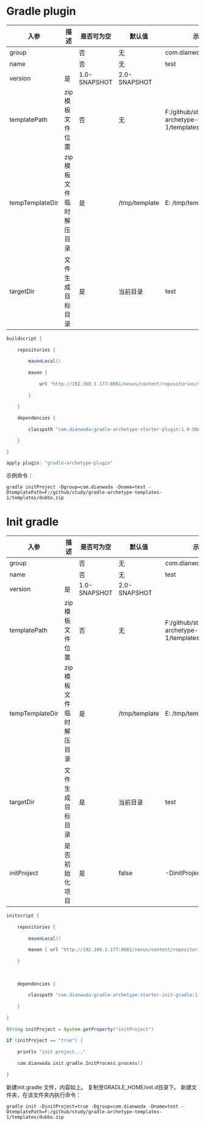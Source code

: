 # Gradle plugin

|入参|描述|是否可为空|默认值|示例|
|---|---|---|---|---|
|group| |否|无|com.dianwoda|
|name| |否|无|test|
|version|是|1.0-SNAPSHOT|2.0-SNAPSHOT|
|templatePath|zip模板文件位置|否|无|F:/github/study/gradle-archetype-templates-1/templates/dubbo.zip|
|tempTemplateDir|zip模板文件临时解压目录|是|/tmp/template|E: /tmp/template|
|targetDir|文件生成目标目录|是|当前目录|test|

```groovy
buildscript {
 
    repositories {
 
        mavenLocal()
 
        maven {
 
            url "http://192.168.1.177:8081/nexus/content/repositories/snapshots"
 
        }
 
    }
 
    dependencies {
 
        classpath "com.dianwoda:gradle-archetype-starter-plugin:1.0-SNAPSHOT"
 
    }
 
}

apply plugin: "gradle-archetype-plugin"
```
示例命令：

`gradle initProject -Dgroup=com.dianwoda -Dname=test -DtemplatePath=F:/github/study/gradle-archetype-templates-1/templates/dubbo.zip`

# Init gradle

|入参|描述|是否可为空|默认值|示例|
|---|---|---|---|---|
|group| |否|无|com.dianwoda|
|name| |否|无|test|
|version|是|1.0-SNAPSHOT|2.0-SNAPSHOT|
|templatePath|zip模板文件位置|否|无|F:/github/study/gradle-archetype-templates-1/templates/dubbo.zip|
|tempTemplateDir|zip模板文件临时解压目录|是|/tmp/template|E: /tmp/template|
|targetDir|文件生成目标目录|是|当前目录|test|
|initProject|是否初始化项目|是|false|-DinitProject=true|

```groovy
initscript {
 
    repositories {
 
        mavenLocal()
 
        maven { url "http://192.168.1.177:8081/nexus/content/repositories/snapshots" }
 
    }
 
 
 
    dependencies {
 
        classpath "com.dianwoda:gradle-archetype-starter-init-gradle:1.0-SNAPSHOT"
 
    }
 
}
 
String initProject = System.getProperty("initProject")
 
if (initProject == "true") {
 
    println "init project..."
 
    com.dianwoda.init.gradle.InitProcess.process()
 
}
```

新建init.gradle 文件，内容如上。
复制至GRADLE_HOME/init.d目录下。
新建文件夹，在该文件夹内执行命令：

`gradle init -DinitProject=true -Dgroup=com.dianwoda -Dname=test -DtemplatePath=F:/github/study/gradle-archetype-templates-1/templates/dubbo.zip`